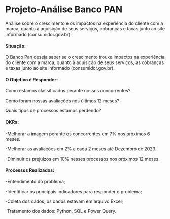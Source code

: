 # Projeto-Análise Banco PAN
Análise sobre o crescimento e os impactos na experiência do cliente com a marca, quanto à aquisição de seus serviços, cobranças e taxas junto ao site informado (consumidor.gov.br).



#### Situação: 
O Banco Pan deseja saber se o crescimento trouxe impactos na experiência do cliente com a marca, quanto à aquisição de seus serviços, as cobranças e taxas junto ao site informado (consumidor.gov.br).



#### O Objetivo é Responder:

Como estamos classificados perante nossos concorrentes?

Como foram nossas avaliações nos últimos 12 meses?

Quais tipos de processos estamos perdendo?




#### OKRs:

-Melhorar a imagem perante os concorrentes em 7% nos próximos 6 meses.

-Melhorar as avaliações em 2% a cada 2 meses até Dezembro de 2023.

-Diminuir os prejuízos em 10% nesses processos nos próximos 12 meses.




#### Processos Realizados:

-Entendimento do problema;

-Identificar os principais indicadores para responder o problema;

-Coleta dos dados, os dados estavam em arquivo Excel;

-Tratamento dos dados: Python, SQL e Power Query.



